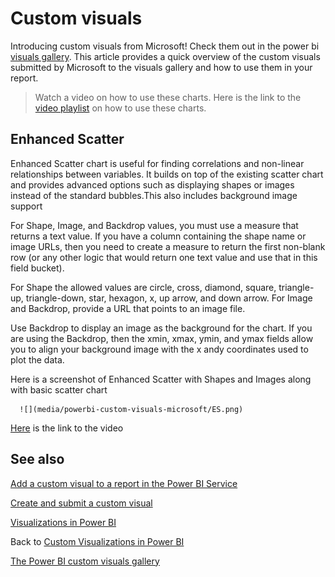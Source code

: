 <properties
   pageTitle="Custom visuals from Microsoft"
   description="Using Custom Visuals provided by Microsoft"
   services="powerbi"
   documentationCenter=""
   authors="meysun"
   manager="mblythe"
   editor=""
   tags=""/>

<tags
   ms.service="powerbi"
   ms.devlang="NA"
   ms.topic="article"
   ms.tgt_pltfrm="NA"
   ms.workload="powerbi"
   ms.date="11/16/2015"
   ms.author="meysun"/>

# Custom visuals

Introducing custom visuals from Microsoft! Check them out in the power bi [visuals gallery](https://visuals.powerbi.com).
This article provides a quick overview of the custom visuals submitted by Microsoft to the visuals gallery and how to use them in your report.
>Watch a video on how to use these charts. Here is the link to the [video playlist](https://www.youtube.com/playlist?list=PL1N57mwBHtN1vIjfvuBIzZllrmKo-Vz6x) on how to use these charts.

## Enhanced Scatter

Enhanced Scatter chart is useful for finding correlations and non-linear relationships between variables. It builds on top of the existing scatter chart and provides advanced options such as displaying shapes or images instead of the standard bubbles.This also includes background image support

For Shape, Image, and Backdrop values, you must use a measure that returns a text value. If you have a column containing the shape name or image URLs, then you need to create a measure to return the first non-blank row (or any other logic that would return one text value and use that in this field bucket).

For Shape the allowed values are circle, cross, diamond, square, triangle-up, triangle-down, star, hexagon, x, up arrow, and down arrow. For Image and Backdrop, provide a URL that points to an image file.

Use Backdrop to display an image as the background for the chart. If you are using the Backdrop, then the xmin, xmax, ymin, and ymax fields allow you to align your background image with the x andy coordinates used to plot the data.


Here is a screenshot of Enhanced Scatter with Shapes and Images along with basic scatter chart


      ![](media/powerbi-custom-visuals-microsoft/ES.png)

 [Here](https://youtu.be/xCfM0cjM4do?list=PL1N57mwBHtN1vIjfvuBIzZllrmKo-Vz6x) is the link to the video

## See also

[Add a custom visual to a report in the Power BI Service](powerbi-custom-visuals-add-to-report.md)

[Create and submit a custom visual](powerbi-custom-visuals-create-for-the-gallery.md)

[Visualizations in Power BI](powerbi-service-visualizations-for-reports.md)

Back to [Custom Visualizations in Power BI](powerbi-custom-visuals.md)

[The Power BI custom visuals gallery](https://app.powerbi.com/visuals.md)
